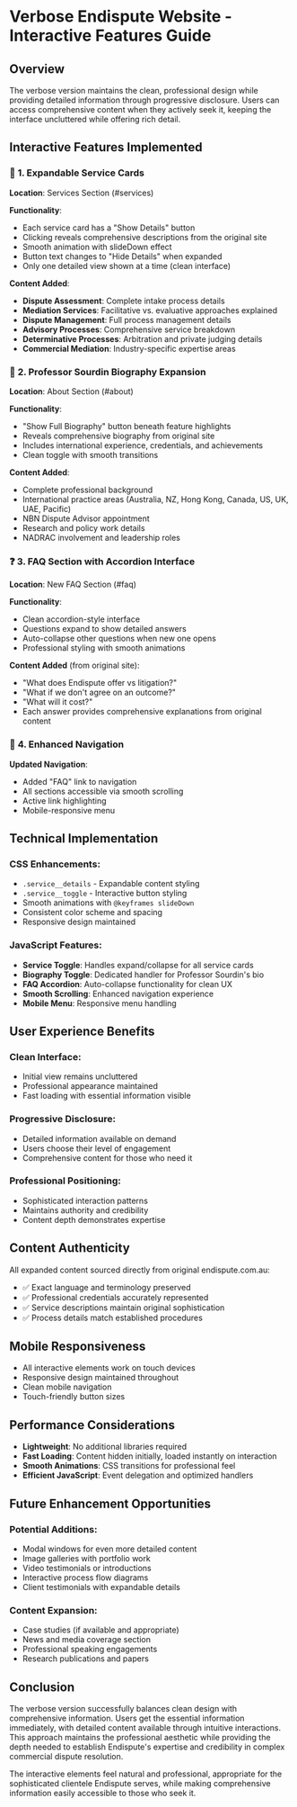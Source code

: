 # Verbose Endispute Website - Interactive Features Guide

## Overview
The verbose version maintains the clean, professional design while providing detailed information through progressive disclosure. Users can access comprehensive content when they actively seek it, keeping the interface uncluttered while offering rich detail.

## Interactive Features Implemented

### 🔽 **1. Expandable Service Cards**
**Location**: Services Section (#services)

**Functionality**:
- Each service card has a "Show Details" button
- Clicking reveals comprehensive descriptions from the original site
- Smooth animation with slideDown effect
- Button text changes to "Hide Details" when expanded
- Only one detailed view shown at a time (clean interface)

**Content Added**:
- **Dispute Assessment**: Complete intake process details
- **Mediation Services**: Facilitative vs. evaluative approaches explained
- **Dispute Management**: Full process management details
- **Advisory Processes**: Comprehensive service breakdown
- **Determinative Processes**: Arbitration and private judging details
- **Commercial Mediation**: Industry-specific expertise areas

### 📖 **2. Professor Sourdin Biography Expansion**
**Location**: About Section (#about)

**Functionality**:
- "Show Full Biography" button beneath feature highlights
- Reveals comprehensive biography from original site
- Includes international experience, credentials, and achievements
- Clean toggle with smooth transitions

**Content Added**:
- Complete professional background
- International practice areas (Australia, NZ, Hong Kong, Canada, US, UK, UAE, Pacific)
- NBN Dispute Advisor appointment
- Research and policy work details
- NADRAC involvement and leadership roles

### ❓ **3. FAQ Section with Accordion Interface**
**Location**: New FAQ Section (#faq)

**Functionality**:
- Clean accordion-style interface
- Questions expand to show detailed answers
- Auto-collapse other questions when new one opens
- Professional styling with smooth animations

**Content Added** (from original site):
- "What does Endispute offer vs litigation?"
- "What if we don't agree on an outcome?"
- "What will it cost?"
- Each answer provides comprehensive explanations from original content

### 🧭 **4. Enhanced Navigation**
**Updated Navigation**:
- Added "FAQ" link to navigation
- All sections accessible via smooth scrolling
- Active link highlighting
- Mobile-responsive menu

## Technical Implementation

### **CSS Enhancements**:
- `.service__details` - Expandable content styling
- `.service__toggle` - Interactive button styling  
- Smooth animations with `@keyframes slideDown`
- Consistent color scheme and spacing
- Responsive design maintained

### **JavaScript Features**:
- **Service Toggle**: Handles expand/collapse for all service cards
- **Biography Toggle**: Dedicated handler for Professor Sourdin's bio
- **FAQ Accordion**: Auto-collapse functionality for clean UX
- **Smooth Scrolling**: Enhanced navigation experience
- **Mobile Menu**: Responsive menu handling

## User Experience Benefits

### **Clean Interface**:
- Initial view remains uncluttered
- Professional appearance maintained
- Fast loading with essential information visible

### **Progressive Disclosure**:
- Detailed information available on demand
- Users choose their level of engagement
- Comprehensive content for those who need it

### **Professional Positioning**:
- Sophisticated interaction patterns
- Maintains authority and credibility
- Content depth demonstrates expertise

## Content Authenticity

All expanded content sourced directly from original endispute.com.au:
- ✅ Exact language and terminology preserved
- ✅ Professional credentials accurately represented
- ✅ Service descriptions maintain original sophistication
- ✅ Process details match established procedures

## Mobile Responsiveness

- All interactive elements work on touch devices
- Responsive design maintained throughout
- Clean mobile navigation
- Touch-friendly button sizes

## Performance Considerations

- **Lightweight**: No additional libraries required
- **Fast Loading**: Content hidden initially, loaded instantly on interaction
- **Smooth Animations**: CSS transitions for professional feel
- **Efficient JavaScript**: Event delegation and optimized handlers

## Future Enhancement Opportunities

### **Potential Additions**:
- Modal windows for even more detailed content
- Image galleries with portfolio work
- Video testimonials or introductions
- Interactive process flow diagrams
- Client testimonials with expandable details

### **Content Expansion**:
- Case studies (if available and appropriate)
- News and media coverage section
- Professional speaking engagements
- Research publications and papers

## Conclusion

The verbose version successfully balances clean design with comprehensive information. Users get the essential information immediately, with detailed content available through intuitive interactions. This approach maintains the professional aesthetic while providing the depth needed to establish Endispute's expertise and credibility in complex commercial dispute resolution.

The interactive elements feel natural and professional, appropriate for the sophisticated clientele Endispute serves, while making comprehensive information easily accessible to those who seek it.